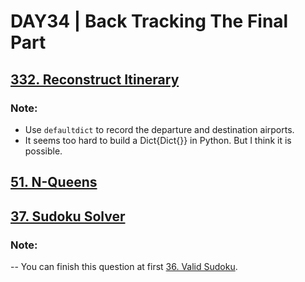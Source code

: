 # DAY34 | Back Tracking The Final Part

## [332. Reconstruct Itinerary](https://leetcode.com/problems/reconstruct-itinerary/)
### Note: 
- Use `defaultdict` to record the departure and destination airports.
- It seems too hard to build a Dict{Dict{}} in Python. But I think it is possible.

## [51. N-Queens](https://leetcode.com/problems/n-queens/)
## [37. Sudoku Solver](https://leetcode.com/problems/sudoku-solver/description/)
### Note:
-- You can finish this question at first [36. Valid Sudoku](https://leetcode.com/problems/valid-sudoku/).

